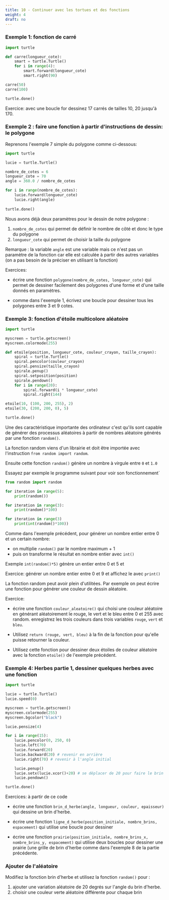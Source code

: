 ```yaml
---
title: 10 - Continuer avec les tortues et des fonctions
weight: 4
draft: no
---
```


### Exemple 1: fonction de carré

```python
import turtle 

def carre(longueur_cote):
    smart = turtle.Turtle()
    for i in range(4):
        smart.forward(longueur_cote)
        smart.right(90)

carre(50)
carre(100)

turtle.done()
```

Exercice: avec une boucle for dessinez 17 carrés de tailles 10, 20 jusqu'à 170.

<!-- {{%expand "correction" %}}
```python
import turtle 

def carre(longueur_cote):
    smart = turtle.Turtle()
    for i in range(4):
        smart.forward(longueur_cote)
        smart.right(90)

for i in range(17):
    carre((i+1)*10)

turtle.done()
```
{{% /expand%}} -->

### Exemple 2 : faire une fonction à partir d'instructions de dessin: le polygone

Reprenons l'exemple 7 simple du polygone comme ci-dessous:

```python
import turtle 

lucie = turtle.Turtle()

nombre_de_cotes = 6
longueur_cote = 70
angle = 360.0 / nombre_de_cotes 

for i in range(nombre_de_cotes):
    lucie.forward(longueur_cote)
    lucie.right(angle)
    
turtle.done()
```

Nous avons déjà deux paramètres pour le dessin de notre polygone :

1. `nombre_de_cotes` qui permet de définir le nombre de côté et donc le type du polygone
2. `longueur_cote` qui permet de choisir la taille du polygone

Remarque : la variable `angle` est une variable mais ce n'est pas un paramètre de la fonction car elle est calculée à partir des autres variables (on a pas besoin de la préciser en utilisant la fonction)

Exercices:

- écrire une fonction `polygone(nombre_de_cotes, longueur_cote)` qui permet de dessiner facilement des polygones d'une forme et d'une taille donnés en paramètres.

- comme dans l'exemple 1, écrivez une boucle pour dessiner tous les polygones entre 3 et 9 cotes.

<!-- {{%expand "correction" %}}
```python
import turtle 

lucie = turtle.Turtle()

def polygone(nombre_de_cotes, longueur_cote):
    angle = 360.0 / nombre_de_cotes
    for i in range(nombre_de_cotes):
        lucie.forward(longueur_cote)
        lucie.right(angle)
    
for j in range(3,10):
    polygone(j, 100)
    
turtle.done()
```
{{% /expand%}} -->

### Exemple 3: fonction d'étoile multicolore aléatoire

```python
import turtle

myscreen = turtle.getscreen()
myscreen.colormode(255)

def etoile(position, longueur_cote, couleur_crayon, taille_crayon):
    spiral = turtle.Turtle()
    spiral.pencolor(couleur_crayon)
    spiral.pensize(taille_crayon)
    spirale.penup()
    spiral.setposition(position)
    spirale.pendown()
    for i in range(20):
        spiral.forward(i * longueur_cote)
        spiral.right(144)

etoile(10, (100, 200, 255), 2)
etoile(30, (200, 200, 0), 5)

turtle.done()
```

Une des caractéristique importante des ordinateur c'est qu'ils sont capable de générer des processus aléatoires à partir de nombres aléatoire générés par une fonction `random()`.

La fonction random viens d'un librairie et doit être importée avec l'instruction `from random import random`.

Ensuite cette fonction `random()` génère un nombre à virgule entre `0` et `1.0`

Essayez par exemple le programme suivant pour voir son fonctionnement`

```python
from random import random

for iteration in range(5):
    print(random())

for iteration in range(3):
    print(random()*100)

for iteration in range(3)
    print(int(random()*100))
```

Comme dans l'exemple précédent, pour générer un nombre entier entre 0 et un certain nombre:

- on multiplie `random()` par le nombre maximum + 1
- puis on transforme le résultat en nombre entier avec `int()`

Exemple `int(random()*5)` génère un entier entre 0 et 5 et 

Exercice: générer un nombre entier entre 0 et 9 et affichez le avec `print()`

<!-- {{%expand "correction" %}}
```python
from random import random

print(int(random()*10))
```
{{% /expand%}} -->

La fonction random peut avoir plein d'utilitées. Par exemple on peut écrire une fonction pour générer une couleur de dessin aléatoire.

Exercice:

- écrire une fonction `couleur_aleatoire()` qui choisi une couleur aléatoire en générant aléatoirement le rouge, le vert et le bleu entre 0 et 255 avec random. enregistrez les trois couleurs dans trois variables `rouge`, `vert` et `bleu`.

- Utilisez `return (rouge, vert, bleu)` à la fin de la fonction pour qu'elle puisse retourner la couleur.

- Utilisez cette fonction pour dessiner deux étoiles de couleur aléatoire avec la fonction `etoile()` de l'exemple précédent.

<!-- 
{{%expand "correction" %}}
```python
import turtle
from random import random

myscreen = turtle.getscreen()
myscreen.colormode(255)

def couleur_aleatoire():
    rouge = int(random()*256)
    vert = int(random()*256)
    bleu = int(random()*256)
    return (rouge, vert, bleu)

def etoile(position, longueur_cote, couleur_crayon, taille_crayon):
    spiral = turtle.Turtle()
    spiral.pencolor(couleur_crayon)
    spiral.pensize(taille_crayon)
    spirale.penup()
    spiral.setposition(position)
    spirale.pendown()
    for i in range(20):
        spiral.forward(i * longueur_cote)
        spiral.right(144)

etoile(10, couleur_aleatoire(), 2)
etoile(30, couleur_aleatoire(), 5)

turtle.done()
```
{{% /expand%}} -->

### Exemple 4: Herbes partie 1, dessiner quelques herbes avec une fonction

```python
import turtle

lucie = turtle.Turtle()
lucie.speed(0)

myscreen = turtle.getscreen()
myscreen.colormode(255)
myscreen.bgcolor("black")

lucie.pensize(4)

for i in range(15):
    lucie.pencolor(0, 250, 0)
    lucie.left(70)
    lucie.forward(20)
    lucie.backward(20) # revenir en arrière
    lucie.right(70) # revenir à l'angle initial

    lucie.penup()
    lucie.setx(lucie.xcor()+20) # se déplacer de 20 pour faire le brin suivant
    lucie.pendown()

turtle.done()
```

Exercices: à partir de ce code

- écrire une fonction `brin_d_herbe(angle, longueur, couleur, epaisseur)` qui dessine un brin d'herbe.

- écrire une fonction `ligne_d_herbe(position_initiale, nombre_brins, espacement)` qui utilise une boucle pour dessiner

- écrire une fonction `prairie(position_initiale, nombre_brins_x, nombre_brins_y, espacement)` qui utilise deux boucles pour dessiner une prairie (une grille de brin d'herbe comme dans l'exemple 8 de la partie précédente.

<!-- {{%expand "correction" %}}
```python
import turtle

lucie = turtle.Turtle()
lucie.speed(0)

myscreen = turtle.getscreen()
myscreen.colormode(255)
myscreen.bgcolor("black")

def brin_d_herbe(angle, longueur, couleur, epaisseur):
    lucie.pensize(epaisseur)
    lucie.pencolor(couleur)
    lucie.left(angle)
    lucie.forward(longueur)
    lucie.backward(longueur)
    lucie.right(70)

def ligne_d_herbe(nombre_brins, espacement):
    for x in range(nombre_brins):
        brin_d_herbe(70, 20, (0, 180, 0), 4)
        lucie.penup()
        lucie.setx(lucie.xcor()+espacement)
        lucie.pendown()

def prairie(position_x, position_y, nombre_brins_x, nombre_brins_y, espacement):
    lucie.penup()
    lucie.setposition(position_x, position_y)
    lucie.pendown()

    for y in range(nombre_brins_y):
        for x in range(nombre_brins_x):
            brin_d_herbe(70, 20, (0, 180, 0), 4)
            lucie.penup()
            lucie.setx(lucie.xcor()+espacement)
            lucie.pendown()

        lucie.penup()
        lucie.setx(position_x)
        lucie.sety(lucie.ycor()+espacement)
        lucie.pendown()


prairie(0, 0, 10, 10, 25)

turtle.done()
```
{{% /expand%}} -->


### Ajouter de l'aléatoire

Modifiez la fonction brin d'herbe et utilisez la fonction `random()` pour :

1. ajouter une variation aléatoire de 20 degrés sur l'angle du brin d'herbe.
2. choisir une couleur verte aléatoire différente pour chaque brin

<!-- {{%expand "correction" %}}
```python
import turtle
from random import random

lucie = turtle.Turtle()
lucie.speed(0)

myscreen = turtle.getscreen()
myscreen.colormode(255)
myscreen.bgcolor("black")

def brin_d_herbe(angle, longueur, couleur, epaisseur):
    lucie.pensize(epaisseur)
    lucie.pencolor(couleur)
    lucie.left(angle)
    lucie.forward(longueur)
    lucie.backward(longueur)
    lucie.right(angle)

def prairie(position_x, position_y, nombre_brins_x, nombre_brins_y, espacement):
    lucie.penup()
    lucie.setposition(position_x, position_y)
    lucie.pendown()

    for y in range(nombre_brins_y):
        for x in range(nombre_brins_x):
            angle = 60 + int(random()*20)
            vert = 50 + int(random()*200)
            couleur = (0, vert, 0)
            brin_d_herbe(angle, 20, couleur, 4)
            lucie.penup()
            lucie.setx(lucie.xcor()+espacement)
            lucie.pendown()

        lucie.penup()
        lucie.setx(position_x)
        lucie.sety(lucie.ycor()+espacement)
        lucie.pendown()


prairie(-125, -125, 10, 10, 25)

turtle.done()
```
{{% /expand%}} -->
